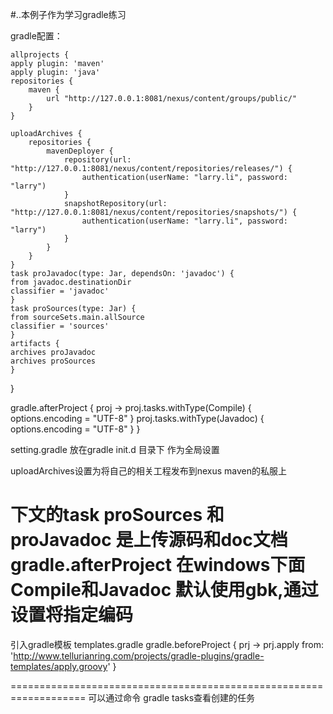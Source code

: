 ﻿#..本例子作为学习gradle练习

   gradle配置：

    allprojects {
    apply plugin: 'maven'
    apply plugin: 'java'
    repositories {
        maven {
            url "http://127.0.0.1:8081/nexus/content/groups/public/"
        }
    }

    uploadArchives {
        repositories {
            mavenDeployer {
                repository(url: "http://127.0.0.1:8081/nexus/content/repositories/releases/") {
                    authentication(userName: "larry.li", password: "larry")
                }
                snapshotRepository(url: "http://127.0.0.1:8081/nexus/content/repositories/snapshots/") {
                    authentication(userName: "larry.li", password: "larry")
                }
            }
        }
    }
    task proJavadoc(type: Jar, dependsOn: 'javadoc') {
	from javadoc.destinationDir
	classifier = 'javadoc'
    }
    task proSources(type: Jar) {
	from sourceSets.main.allSource
	classifier = 'sources'
    }
    artifacts {
	archives proJavadoc
	archives proSources
    }
}

gradle.afterProject { proj ->
        proj.tasks.withType(Compile) {
            options.encoding = "UTF-8"
        }
        proj.tasks.withType(Javadoc) {
            options.encoding = "UTF-8"
        }
}

setting.gradle 放在gradle init.d 目录下 作为全局设置


uploadArchives设置为将自己的相关工程发布到nexus maven的私服上

下文的task proSources 和 proJavadoc 是上传源码和doc文档
gradle.afterProject 在windows下面Compile和Javadoc 默认使用gbk,通过设置将指定编码
===============================================================================
引入gradle模板 templates.gradle
gradle.beforeProject { prj ->
    prj.apply from: 'http://www.tellurianring.com/projects/gradle-plugins/gradle-templates/apply.groovy'
}

===================================================================
可以通过命令 gradle tasks查看创建的任务
